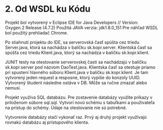 # 2. Od WSDL ku Kódu
Projekt bol vytvorený v Eclipse IDE for Java Developers // Version: Oxygen.2 Release (4.7.2) Použitá JAVA verzia: jdk1.8.0_151 Pre náhľad WSDL bol použitý prehliadač Chrome.

Po stiahnutí projektu do IDE, sa serverovská časť spúšta cez triedu Server.java, ktorá sa nachádza v balíčku sk.kopr.server. Klientská časť sa spúšťa cez triedu Klient.java, ktorý sa nachádza v balíčku sk.kopr.klient.

JUNIT testy na otestovanie serverovskej časti sa nachádzajú v balíčku sk.kopr.server pod názvom DaoTest.java. Klientska časť sa otestuje priamo pri spustení hlavného súboru Klient.java v balíčku sk.kopr.klient. Je tam vytvorený jeden request a resposne, ktorý vypíše do konzoly UUID. Vytvorený študent následne ostáva v DB. Môže sa ručne zmazať alebo nemusí.

Projekt využíva SQL databázu. Pre zostavenie databázy využite príkazy v priloženom súbore sql.sql. Vytvorí novú schému s tabuľkami a používateľa na prístup do schémy. Údaje na otestovanie nie sú potrebné.

Vytvorenie databázy stačí vykonať raz. Prvý aj druhý projekt využívajú rovnakú databázu aj prístupového klienta.
